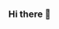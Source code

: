 ### Hi there 👋

<!--
**pablolaggerUALA/pablolaggerUALA** is a ✨ _special_ ✨ repository because its `README.md` (this file) appears on your GitHub profile.

<h3> 👨🏻‍💻 &nbsp;About Me </h3>

- 💼 Working as a Software Developer at [Ualá](https://uala.com.ar/).
- 📫 How to reach me: contacto@laggerp.me.
- 🧑🏼‍💻 This is a work account, my personal account is: [LaggerP](https://github.com/LaggerP)
-->
